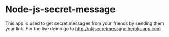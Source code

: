 # Node-js-secret-message
This app is used to get secret messages from your friends by sending them your link.
For the live demo go to http://nkjsecretmessage.herokuapp.com
